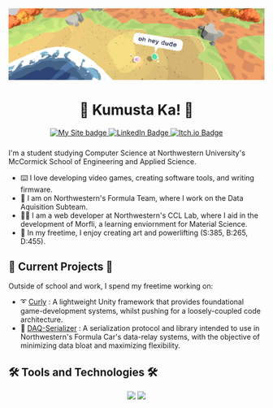<div id="Header & Badges" align="center">

  <img src="images/banner.jpg" alt="Banner: Says 'oh hey dude'">

  <h1>👋 Kumusta Ka! 👋</h1>

  <a href="https://evanbs.com">
    <img src="https://img.shields.io/badge/My_Site-blah?style=for-the-badge&logo=checkmarx&logoColor=white&color=243E36" alt="My Site badge"/>
  </a>
  
  <a href="https://www.linkedin.com/in/evan-bertis-sample-1987901bb/">
    <img src="https://img.shields.io/badge/LinkedIn-blue?style=for-the-badge&logo=linkedin&logoColor=white" alt="LinkedIn Badge"/>
  </a>
  
  <a href="https://evanmakesstuff.itch.io/">
    <img src="https://img.shields.io/badge/Itch.io-FA5C5C?style=for-the-badge&logo=itchdotio&logoColor=white" alt="Itch.io Badge"/>
  </a>

</div>

###

I'm a student studying Computer Science at Northwestern University's McCormick School of Engineering and Applied Science.
* ⌨️ I love developing video games, creating software tools, and writing firmware.
* 🚗 I am on Northwestern's Formula Team, where I work on the Data Aquisition Subteam.
* 👨‍🔬 I am a web developer at Northwestern's CCL Lab, where I aid in the development of Morfli, a learning enviornment for Material Science.
* 🎨 In my freetime, I enjoy creating art and powerlifting (S:385, B:265, D:455).

## 🚧 Current Projects 🚧
Outside of school and work, I spend my freetime working on:
* ➰ [Curly](https://github.com/Evan-Bertis-Sample/Curly) : A lightweight Unity framework that provides foundational game-development systems, whilst pushing for a loosely-coupled code architecture.
* 📂 [DAQ-Serializer](https://github.com/NU-Formula-Racing/daq-serializer-24) : A serialization protocol and library intended to use in Northwestern's Formula Car's data-relay systems, with the objective of minimizing data bloat and maximizing flexibility.

## 🛠️ Tools and Technologies 🛠️

<div align="center">
    <img src="https://skillicons.dev/icons?i=cs,unity,cpp,cmake,arduino,matlab,python,blender,illustrator,photoshop,html,css,js,vue,latex&theme=dark"/>
    <img src="https://skillicons.dev/icons?i=mysql,sqlite,django,aws,markdown,figma&theme=dark" />
</div>

